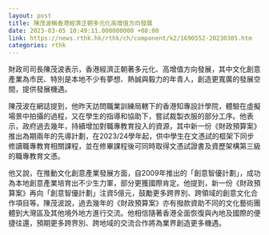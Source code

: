```yaml
---
layout: post
title: 陳茂波稱香港經濟正朝多元化高增值方向發展
date: 2023-03-05 10:49:11.000000000 +08:00
link: https://news.rthk.hk/rthk/ch/component/k2/1690552-20230305.htm
categories: rthk
---
```


財政司司長陳茂波表示，香港經濟正朝著多元化、高增值方向發展，其中文化創意產業為市民、特別是本地不少有夢想、熱誠與毅力的年青人，創造更寬廣的發展空間，提供發展機遇。

陳茂波在網誌提到，他昨天訪問職業訓練局轄下的香港知專設計學院，體驗在虛擬場景中拍攝的過程，又在學生的指導和協助下，嘗試裁製衣服的部分工序。他表示，政府過去幾年，持續增加對職專教育投入的資源，其中新一份《財政預算案》推出為期兩年的先導計劃，在2023/24學年起，供中學生在文憑試的框架下同步修讀職專教育相關課程，並在修畢課程後可同時取得文憑試證書及資歷架構第三級的職專教育文憑。

他又說，在推動文化創意產業發展方面，自2009年推出的「創意智優計劃」，成功為本地創意產業培育出不少生力軍，部分更獲國際肯定。他提到，新一份《財政預算案》再向「創意智優計劃」注資5億元，鼓勵更多跨界別、跨領域的創意文化合作項目等。陳茂波說，過去幾年的《財政預算案》亦有撥款資助不同的文化藝術團體到大灣區及其他境外地方進行交流。他相信隨著香港全面恢復與內地及國際的便捷往還，預期更多跨界別、跨地域的交流合作將為業界創造更多機遇。
